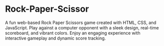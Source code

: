 # Rock-Paper-Scissor
A fun web-based Rock Paper Scissors game created with HTML, CSS, and JavaScript. Play against a computer opponent with a sleek design, real-time scoreboard, and vibrant colors. Enjoy an engaging experience with interactive gameplay and dynamic score tracking.
